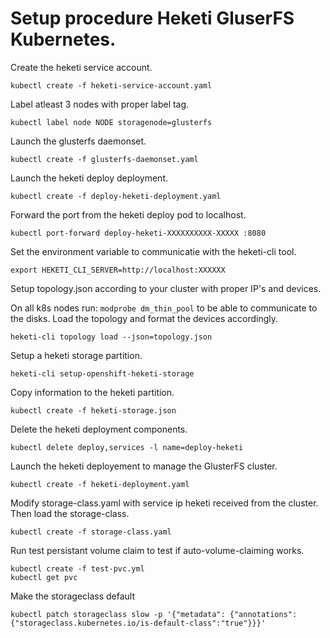 # Setup procedure Heketi GluserFS Kubernetes.

Create the heketi service account.
```
kubectl create -f heketi-service-account.yaml
```
Label atleast 3 nodes with proper label tag.
```
kubectl label node NODE storagenode=glusterfs
```
Launch the glusterfs daemonset.
```
kubectl create -f glusterfs-daemonset.yaml
```
Launch the heketi deploy deployment.
```
kubectl create -f deploy-heketi-deployment.yaml
```
Forward the port from the heketi deploy pod to localhost.
```
kubectl port-forward deploy-heketi-XXXXXXXXXX-XXXXX :8080
```
Set the environment variable to communicatie with the heketi-cli tool.
```
export HEKETI_CLI_SERVER=http://localhost:XXXXXX
```

Setup topology.json according to your cluster with proper IP's and devices.

On all k8s nodes run:
`modprobe dm_thin_pool` to be able to communicate to the disks.
Load the topology and format the devices accordingly.
```
heketi-cli topology load --json=topology.json
```
Setup a heketi storage partition.
```
heketi-cli setup-openshift-heketi-storage
```
Copy information to the heketi partition.
```
kubectl create -f heketi-storage.json
```
Delete the heketi deployment components.
```
kubectl delete deploy,services -l name=deploy-heketi
```
Launch the heketi deployement to manage the GlusterFS cluster.
```
kubectl create -f heketi-deployment.yaml
```
Modify storage-class.yaml with service ip heketi received from the cluster.
Then load the storage-class.
```
kubectl create -f storage-class.yaml
```
Run test persistant volume claim to test if auto-volume-claiming works.
```
kubectl create -f test-pvc.yml
kubectl get pvc
```
Make the storageclass default
```
kubectl patch storageclass slow -p '{"metadata": {"annotations":{"storageclass.kubernetes.io/is-default-class":"true"}}}'
```
